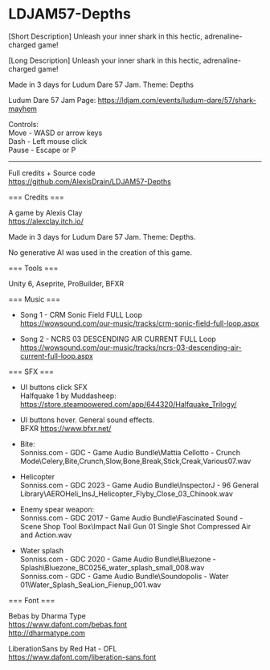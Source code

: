 # LDJAM57-Depths
 
[Short Description]
Unleash your inner shark in this hectic, adrenaline-charged game!

[Long Description]
Unleash your inner shark in this hectic, adrenaline-charged game!  

Made in 3 days for Ludum Dare 57 Jam. Theme: Depths  

Ludum Dare 57 Jam Page: 
https://ldjam.com/events/ludum-dare/57/shark-mayhem  

Controls:  
Move - WASD or arrow keys  
Dash - Left mouse click  
Pause - Escape or P  


-----------------


Full credits + Source code  
https://github.com/AlexisDrain/LDJAM57-Depths    

=== Credits ===  

A game by Alexis Clay  
https://alexclay.itch.io/  

Made in 3 days for Ludum Dare 57 Jam. Theme: Depths.  

No generative AI was used in the creation of this game.  

=== Tools ===  

Unity 6, Aseprite, ProBuilder, BFXR  

=== Music ===  

- Song 1 - CRM Sonic Field FULL Loop  
https://wowsound.com/our-music/tracks/crm-sonic-field-full-loop.aspx  

- Song 2 - NCRS 03 DESCENDING AIR CURRENT FULL Loop  
https://wowsound.com/our-music/tracks/ncrs-03-descending-air-current-full-loop.aspx  

=== SFX ===  

- UI buttons click SFX  
Halfquake 1 by Muddasheep: https://store.steampowered.com/app/644320/Halfquake_Trilogy/  

- UI buttons hover. General sound effects.  
BFXR https://www.bfxr.net/  

- Bite:  
Sonniss.com - GDC - Game Audio Bundle\Mattia Cellotto - Crunch Mode\Celery,Bite,Crunch,Slow,Bone,Break,Stick,Creak,Various07.wav  

- Helicopter  
Sonniss.com - GDC 2023 - Game Audio Bundle\InspectorJ - 96 General Library\AEROHeli_InsJ_Helicopter_Flyby_Close_03_Chinook.wav  

- Enemy spear weapon:  
Sonniss.com - GDC 2017 - Game Audio Bundle\Fascinated Sound - Scene Shop Tool Box\Impact Nail Gun 01 Single Shot Compressed Air and Action.wav  

- Water splash  
Sonniss.com - GDC 2020 - Game Audio Bundle\Bluezone - Splash\Bluezone_BC0256_water_splash_small_008.wav  
Sonniss.com - GDC - Game Audio Bundle\Soundopolis - Water 01\Water_Splash_SeaLion_Fienup_001.wav  

=== Font ===  

Bebas by Dharma Type  
https://www.dafont.com/bebas.font  
http://dharmatype.com  

LiberationSans by Red Hat - OFL  
https://www.dafont.com/liberation-sans.font  